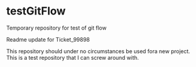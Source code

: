 # testGitFlow
Temporary repository for test of git flow


Readme update for Ticket_99898


This repository should under no circumstances be used fora new project. 
This is a test repository that I can screw around with.